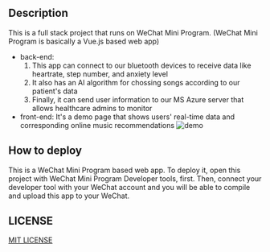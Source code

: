 ## Description 

This is a full stack project that runs on WeChat Mini Program. (WeChat Mini Program is basically a Vue.js based web app) 

- back-end: 
  1. This app can connect to our bluetooth devices to receive data like heartrate, step number, and anxiety level
  2. It also has an AI algorithm for chossing songs according to our patient's data
  3. Finally, it can send user information to our MS Azure server that allows healthcare admins to monitor 
- front-end: 
  It's a demo page that shows users' real-time data and corresponding online music recommendations
![demo]("image/demo.png" "demo")
## How to deploy

This is a WeChat Mini Program based web app. To deploy it, open this project with WeChat Mini Program Developer tools, first. Then, connect your developer tool with your WeChat account and you will be able to compile and upload this app to your WeChat.

## LICENSE

[MIT LICENSE](./LICENSE)